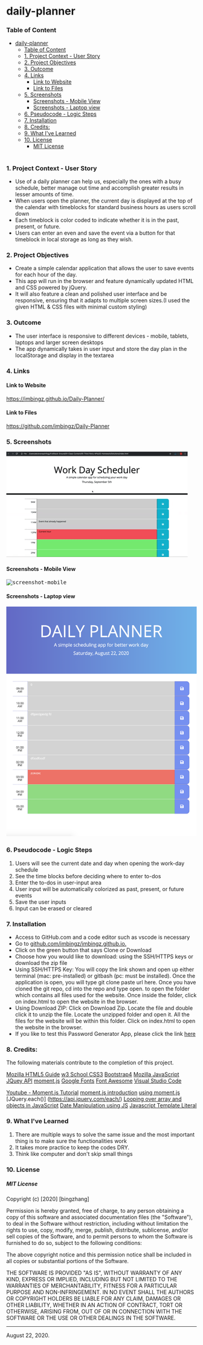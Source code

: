 # daily-planner 
### Table of Content
- [daily-planner](#daily-planner)
    - [Table of Content](#table-of-content)
    - [1. Project Context - User Story](#1-project-context---user-story)
    - [2. Project Objectives](#2-project-objectives)
    - [3. Outcome](#3-outcome)
    - [4. Links](#4-links)
      - [Link to Website](#link-to-website)
      - [Link to Files](#link-to-files)
    - [5. Screenshots](#5-screenshots)
      - [Screenshots - Mobile View](#screenshots---mobile-view)
      - [Screenshots - Laptop view](#screenshots---laptop-view)
    - [6. Pseudocode - Logic Steps](#6-pseudocode---logic-steps)
    - [7. Installation](#7-installation)
    - [8. Credits:](#8-credits)
    - [9. What I've Learned](#9-what-ive-learned)
    - [10. License](#10-license)
        - [MIT License](#mit-license)
#


<a name = "context"></a>
### 1. Project Context - User Story
* Use of a daily planner can help us, especially the ones with a busy schedule, better manage out time and accomplish greater results in lesser amounts of time.
* When users open the planner, the current day is displayed at the top of the calendar with timeblocks for standard business hours as users scroll down
* Each timeblock is color coded to indicate whether it is in the past, present, or future. 
* Users can enter an even and save the event via a button for that timeblock in local storage as long as they wish.

<a name = "objectives"></a>
### 2. Project Objectives
* Create a simple calendar application that allows the user to save events for each hour of the day.
* This app will run in the browser and feature dynamically updated HTML and CSS powered by jQuery.
* It will also feature a clean and polished user interface and be responsive, ensuring that it adapts to multiple screen sizes.(I used the given HTML & CSS files with minimal custom styling)

<a name = "Outcome"></a>
### 3. Outcome
* The user interface is responsive to different devices - mobile, tablets, laptops and larger screen desktops
* The app dynamically takes in user input and store the day plan in the localStorage and display in the textarea


<a name = "Links"></a>
### 4. Links 

#### Link to Website
 https://imbingz.github.io/Daily-Planner/

#### Link to Files 
 https://github.com/imbingz/Daily-Planner

<a name="Screenshots"></a>
### 5. Screenshots 

<kbd>![screenshot-mobile](./assets/images/../../Assets/images/05-third-party-apis-homework-demo.gif)</kbd>

#### Screenshots - Mobile View
<kbd>![screenshot-mobile](./)</kbd>

####  Screenshots - Laptop view 
<kbd>![screenshot-laptop](./assets/images/s1.png)</kbd>

<a name = "Pseudocode"></a>
### 6. Pseudocode - Logic Steps
1. Users will see the current date and day when opening the work-day schedule 
1. See the time blocks before deciding where to enter to-dos 
1. Enter the to-dos in user-input area
1. User input will be automatically colorized as past, present, or future events
1. Save the user inputs 
1. Input can be erased or cleared 


<a name="Installation"></a>
### 7. Installation
* Access to GitHub.com and a code editor such as vscode is necessary
* Go to [github.com/imbingz/imbingz.github.io.]( https://github.com/imbingz/Daily-Planner)
* Click on the green button that says Clone or Download
* Choose how you would like to download: using the SSH/HTTPS keys or download the zip file
* Using SSH/HTTPS Key: You will copy the link shown and open up either terminal (mac: pre-installed) or gitbash (pc: must be installed). Once the application is open, you will type git clone paste url here. Once you have cloned the git repo, cd into the repo and type open. to open the folder which contains all files used for the website. Once inside the folder, click on index.html to open the website in the browser.
* Using Download ZIP: Click on Download Zip. Locate the file and double click it to unzip the file. Locate the unzipped folder and open it. All the files for the website will be within this folder. Click on index.html to open the website in the browser.
* If you like to test this Password Generator App, please click the link [here](https://imbingz.github.io/Daily-Planner/)


<a name="Credits"></a>
### 8. Credits:
 The following materials contribute to the completion of this project. 

[Mozilla HTML5 Guide](https://developer.mozilla.org/en-US/docs/Web/Guide/HTML/HTML5)
[w3 School CSS3](https://www.w3schools.com/css/css_intro.asp)
[Bootstrap4](https://getbootstrap.com/docs/4.0/getting-started/introduction/)
[Mozilla JavaScript](https://developer.mozilla.org/en-US/docs/Web/JavaScript)
[JQuey API](https://api.jquery.com/)
[moment.js](https://momentjs.com/)
[Google Fonts](https://fonts.google.com/)
[Font Awesome](https://fontawesome.com/)
[Visual Studio Code](https://code.visualstudio.com/)

[Youtube - Moment.js Tutorial]( https://www.youtube.com/watch?v=n80RRNS1k64&list=PLVvjrrRCBy2LWFkR7opQxWp4z0en6OHgw)
[moment.js introduction]( https://scrimba.com/casts/cwpDGhG)
[using moment.js](https://youtu.be/9JRvJ9aMLzc)
[JQuery.each()] (https://api.jquery.com/each/)
[Looping over array and objects in JavaScript](https://medium.com/chingu/looping-over-arrays-and-objects-in-javascript-57e1188c1ba2)
[Date Manipulation using JS](https://youtu.be/6c9ZKCs3z8g)
[Javascript Template Literal](https://youtu.be/NgF9-pdTDGs)

<a name="learned"></a>
### 9. What I've Learned
1. There are multiple ways to solve the same issue and the most important thing is to make sure the functionalities work
2. It takes more practice to keep the codes DRY. 
3. Think like computer and don't skip small things 


<a name="License"></a>
### 10. License
##### MIT License
<p>Copyright (c) [2020] [bingzhang]</p>
<p>Permission is hereby granted, free of charge, to any person obtaining a copy of this software and associated documentation files (the "Software"), to deal in the Software without restriction, including without limitation the rights to use, copy, modify, merge, publish, distribute, sublicense, and/or sell copies of the Software, and to permit persons to whom the Software is furnished to do so, subject to the following conditions:</p>
<p>The above copyright notice and this permission notice shall be included in all copies or substantial portions of the Software.</p>
<p>THE SOFTWARE IS PROVIDED "AS IS", WITHOUT WARRANTY OF ANY KIND, EXPRESS OR IMPLIED, INCLUDING BUT NOT LIMITED TO THE WARRANTIES OF MERCHANTABILITY, FITNESS FOR A PARTICULAR PURPOSE AND NON-INFRINGEMENT. IN NO EVENT SHALL THE AUTHORS OR COPYRIGHT HOLDERS BE LIABLE FOR ANY CLAIM, DAMAGES OR OTHER LIABILITY, WHETHER IN AN ACTION OF CONTRACT, TORT OR OTHERWISE, ARISING FROM, OUT OF OR IN CONNECTION WITH THE SOFTWARE OR THE USE OR OTHER DEALINGS IN THE SOFTWARE.</p>
<hr>
August 22, 2020.
